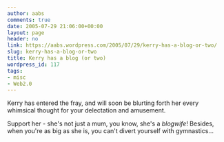 ```yaml
---
author: aabs
comments: true
date: 2005-07-29 21:06:00+00:00
layout: page
header: no
link: https://aabs.wordpress.com/2005/07/29/kerry-has-a-blog-or-two/
slug: kerry-has-a-blog-or-two
title: Kerry has a blog (or two)
wordpress_id: 117
tags:
- misc
- Web2.0
---
```


Kerry has entered the fray, and will soon be blurting forth her every whimsical thought for your delectation and amusement.

Support her - she's not just a mum, you know, she's a _blogwife_! Besides, when you're as big as she is, you can't divert yourself with gymnastics...
